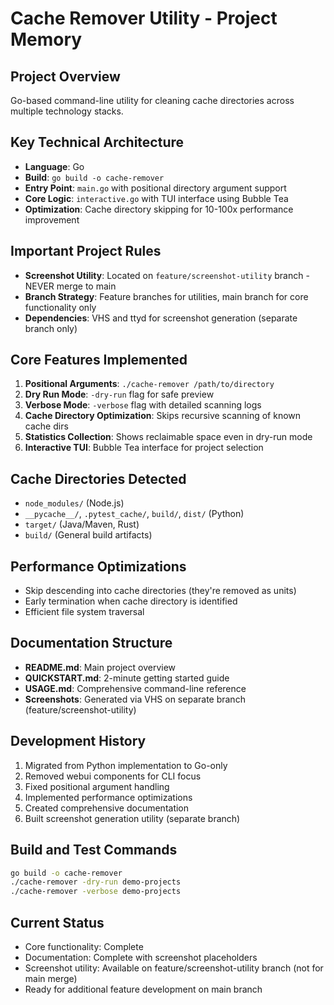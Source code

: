 # Cache Remover Utility - Project Memory

## Project Overview
Go-based command-line utility for cleaning cache directories across multiple technology stacks.

## Key Technical Architecture
- **Language**: Go
- **Build**: `go build -o cache-remover`
- **Entry Point**: `main.go` with positional directory argument support
- **Core Logic**: `interactive.go` with TUI interface using Bubble Tea
- **Optimization**: Cache directory skipping for 10-100x performance improvement

## Important Project Rules
- **Screenshot Utility**: Located on `feature/screenshot-utility` branch - NEVER merge to main
- **Branch Strategy**: Feature branches for utilities, main branch for core functionality only
- **Dependencies**: VHS and ttyd for screenshot generation (separate branch only)

## Core Features Implemented
1. **Positional Arguments**: `./cache-remover /path/to/directory`
2. **Dry Run Mode**: `-dry-run` flag for safe preview
3. **Verbose Mode**: `-verbose` flag with detailed scanning logs
4. **Cache Directory Optimization**: Skips recursive scanning of known cache dirs
5. **Statistics Collection**: Shows reclaimable space even in dry-run mode
6. **Interactive TUI**: Bubble Tea interface for project selection

## Cache Directories Detected
- `node_modules/` (Node.js)
- `__pycache__/`, `.pytest_cache/`, `build/`, `dist/` (Python)
- `target/` (Java/Maven, Rust)
- `build/` (General build artifacts)

## Performance Optimizations
- Skip descending into cache directories (they're removed as units)
- Early termination when cache directory is identified
- Efficient file system traversal

## Documentation Structure
- **README.md**: Main project overview
- **QUICKSTART.md**: 2-minute getting started guide
- **USAGE.md**: Comprehensive command-line reference
- **Screenshots**: Generated via VHS on separate branch (feature/screenshot-utility)

## Development History
1. Migrated from Python implementation to Go-only
2. Removed webui components for CLI focus
3. Fixed positional argument handling
4. Implemented performance optimizations
5. Created comprehensive documentation
6. Built screenshot generation utility (separate branch)

## Build and Test Commands
```bash
go build -o cache-remover
./cache-remover -dry-run demo-projects
./cache-remover -verbose demo-projects
```

## Current Status
- Core functionality: Complete
- Documentation: Complete with screenshot placeholders
- Screenshot utility: Available on feature/screenshot-utility branch (not for main merge)
- Ready for additional feature development on main branch